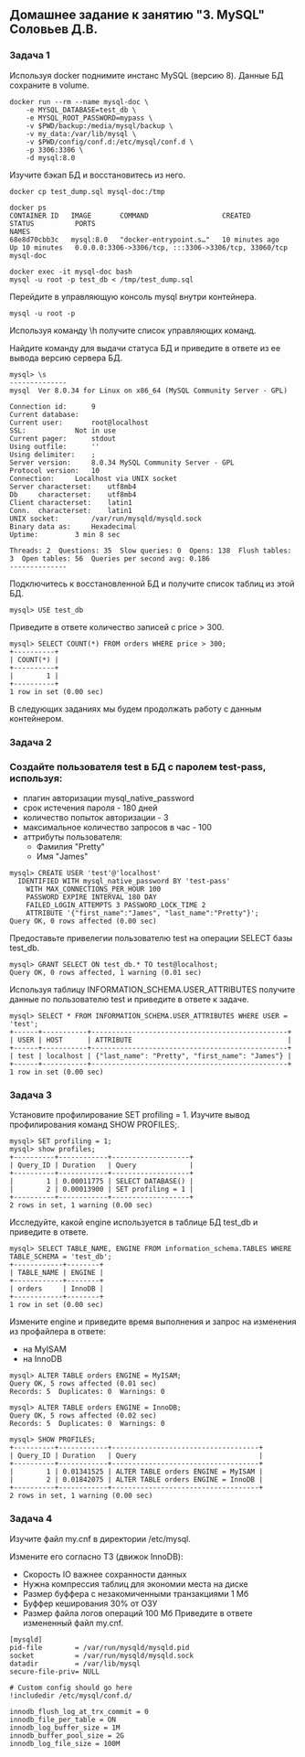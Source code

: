 ## Домашнее задание к занятию "3. MySQL" Соловьев Д.В.

### Задача 1

Используя docker поднимите инстанс MySQL (версию 8). Данные БД сохраните в volume.
```
docker run --rm --name mysql-doc \
    -e MYSQL_DATABASE=test_db \
    -e MYSQL_ROOT_PASSWORD=mypass \
    -v $PWD/backup:/media/mysql/backup \
    -v my_data:/var/lib/mysql \
    -v $PWD/config/conf.d:/etc/mysql/conf.d \
    -p 3306:3306 \
    -d mysql:8.0
```

Изучите бэкап БД и восстановитесь из него.
```
docker cp test_dump.sql mysql-doc:/tmp

docker ps
CONTAINER ID   IMAGE       COMMAND                  CREATED          STATUS          PORTS                                                  NAMES
68e8d70cbb3c   mysql:8.0   "docker-entrypoint.s…"   10 minutes ago   Up 10 minutes   0.0.0.0:3306->3306/tcp, :::3306->3306/tcp, 33060/tcp   mysql-doc

docker exec -it mysql-doc bash
mysql -u root -p test_db < /tmp/test_dump.sql
```
Перейдите в управляющую консоль mysql внутри контейнера.
```
mysql -u root -p
```
Используя команду \h получите список управляющих команд.

Найдите команду для выдачи статуса БД и приведите в ответе из ее вывода версию сервера БД.
```
mysql> \s
--------------
mysql  Ver 8.0.34 for Linux on x86_64 (MySQL Community Server - GPL)

Connection id:		9
Current database:
Current user:		root@localhost
SSL:			Not in use
Current pager:		stdout
Using outfile:		''
Using delimiter:	;
Server version:		8.0.34 MySQL Community Server - GPL
Protocol version:	10
Connection:		Localhost via UNIX socket
Server characterset:	utf8mb4
Db     characterset:	utf8mb4
Client characterset:	latin1
Conn.  characterset:	latin1
UNIX socket:		/var/run/mysqld/mysqld.sock
Binary data as:		Hexadecimal
Uptime:			3 min 8 sec

Threads: 2  Questions: 35  Slow queries: 0  Opens: 138  Flush tables: 3  Open tables: 56  Queries per second avg: 0.186
--------------
```
Подключитесь к восстановленной БД и получите список таблиц из этой БД.
```
mysql> USE test_db
```
Приведите в ответе количество записей с price > 300.
```
mysql> SELECT COUNT(*) FROM orders WHERE price > 300;
+----------+
| COUNT(*) |
+----------+
|        1 |
+----------+
1 row in set (0.00 sec)
```
В следующих заданиях мы будем продолжать работу с данным контейнером.



### Задача 2

### Создайте пользователя test в БД c паролем test-pass, используя:

- плагин авторизации mysql_native_password
- срок истечения пароля - 180 дней
- количество попыток авторизации - 3
- максимальное количество запросов в час - 100
- аттрибуты пользователя:
  - Фамилия "Pretty"
  - Имя "James"

```
mysql> CREATE USER 'test'@'localhost'
  IDENTIFIED WITH mysql_native_password BY 'test-pass'
    WITH MAX_CONNECTIONS_PER_HOUR 100
    PASSWORD EXPIRE INTERVAL 180 DAY
    FAILED_LOGIN_ATTEMPTS 3 PASSWORD_LOCK_TIME 2
    ATTRIBUTE '{"first_name":"James", "last_name":"Pretty"}';
Query OK, 0 rows affected (0.00 sec)
```
Предоставьте привелегии пользователю test на операции SELECT базы test_db.
```
mysql> GRANT SELECT ON test_db.* TO test@localhost;
Query OK, 0 rows affected, 1 warning (0.01 sec)
```
Используя таблицу INFORMATION_SCHEMA.USER_ATTRIBUTES получите данные по пользователю test и приведите в ответе к задаче.
```
mysql> SELECT * FROM INFORMATION_SCHEMA.USER_ATTRIBUTES WHERE USER = 'test';
+------+-----------+------------------------------------------------+
| USER | HOST      | ATTRIBUTE                                      |
+------+-----------+------------------------------------------------+
| test | localhost | {"last_name": "Pretty", "first_name": "James"} |
+------+-----------+------------------------------------------------+
1 row in set (0.00 sec)
```

### Задача 3

Установите профилирование SET profiling = 1. Изучите вывод профилирования команд SHOW PROFILES;.
```
mysql> SET profiling = 1;
mysql> show profiles;
+----------+------------+-------------------+
| Query_ID | Duration   | Query             |
+----------+------------+-------------------+
|        1 | 0.00011775 | SELECT DATABASE() |
|        2 | 0.00013900 | SET profiling = 1 |
+----------+------------+-------------------+
2 rows in set, 1 warning (0.00 sec)
```
Исследуйте, какой engine используется в таблице БД test_db и приведите в ответе.
```
mysql> SELECT TABLE_NAME, ENGINE FROM information_schema.TABLES WHERE  TABLE_SCHEMA = 'test_db';
+------------+--------+
| TABLE_NAME | ENGINE |
+------------+--------+
| orders     | InnoDB |
+------------+--------+
1 row in set (0.00 sec)
```
Измените engine и приведите время выполнения и запрос на изменения из профайлера в ответе:

- на MyISAM
- на InnoDB
```
mysql> ALTER TABLE orders ENGINE = MyISAM;
Query OK, 5 rows affected (0.01 sec)
Records: 5  Duplicates: 0  Warnings: 0

mysql> ALTER TABLE orders ENGINE = InnoDB;
Query OK, 5 rows affected (0.02 sec)
Records: 5  Duplicates: 0  Warnings: 0

mysql> SHOW PROFILES;
+----------+------------+------------------------------------+
| Query_ID | Duration   | Query                              |
+----------+------------+------------------------------------+
|        1 | 0.01341525 | ALTER TABLE orders ENGINE = MyISAM |
|        2 | 0.01842075 | ALTER TABLE orders ENGINE = InnoDB |
+----------+------------+------------------------------------+
2 rows in set, 1 warning (0.00 sec)
```
### Задача 4 

Изучите файл my.cnf в директории /etc/mysql.

Измените его согласно ТЗ (движок InnoDB):

- Скорость IO важнее сохранности данных
- Нужна компрессия таблиц для экономии места на диске
- Размер буффера с незакомиченными транзакциями 1 Мб
- Буффер кеширования 30% от ОЗУ
- Размер файла логов операций 100 Мб
Приведите в ответе измененный файл my.cnf.
```
[mysqld]
pid-file        = /var/run/mysqld/mysqld.pid
socket          = /var/run/mysqld/mysqld.sock
datadir         = /var/lib/mysql
secure-file-priv= NULL

# Custom config should go here
!includedir /etc/mysql/conf.d/

innodb_flush_log_at_trx_commit = 0
innodb_file_per_table = ON
innodb_log_buffer_size = 1M
innodb_buffer_pool_size = 2G
innodb_log_file_size = 100M
```
